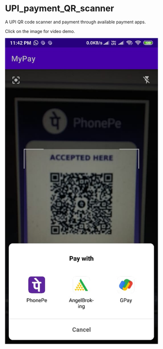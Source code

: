 # UPI_payment_QR_scanner
A UPI QR code scanner and payment through available payment apps.

Click on the image for video demo.


[![Watch the video](https://github.com/Harshad09/UPI_payment_QR_scanner/blob/master/WhatsApp%20Image%202021-01-24%20at%2011.42.26%20PM.jpeg)](https://drive.google.com/file/d/1bYfVlySmt-ihlSSXGyImFxru2fHs3hSP/view?usp=drivesdk)

